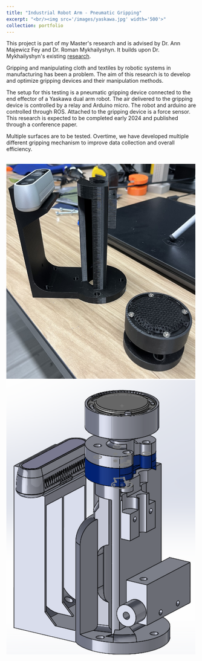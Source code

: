 ```yaml
---
title: "Industrial Robot Arm - Pneumatic Gripping"
excerpt: "<br/><img src='/images/yaskawa.jpg' width='500'>"
collection: portfolio
---
```


This project is part of my Master's research and is advised by Dr. Ann Majewicz Fey and Dr. Roman Mykhailyshyn. It builds upon Dr. Mykhailyshyn's existing [research](https://ieeexplore.ieee.org/abstract/document/10359134).

Gripping and manipulating cloth and textiles by robotic systems in manufacturing has been a problem. The aim of this research is to develop and optimize gripping devices and their manipulation methods.

The setup for this testing is a pneumatic gripping device connected to the end effector of a Yaskawa dual arm robot. The air delivered to the gripping device is controlled by a relay and Arduino micro. The robot and arduino are controlled through ROS. Attached to the gripping device is a force sensor. This research is expected to be completed early 2024 and published through a conference paper.

Multiple surfaces are to be tested. Overtime, we have developed multiple different gripping mechanism to improve data collection and overall efficiency.

<br/><img src='/images/gripping.jpg' width='500'>
<br/><img src='/images/newSuctionGripDesign.png' width='500'>
